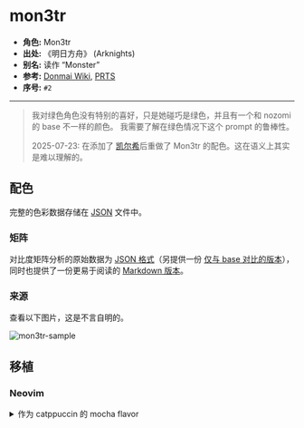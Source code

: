 # mon3tr

- **角色:** Mon3tr
- **出处:** 《明日方舟》 (Arknights)
- **别名:** 读作 “Monster”
- **参考:** [Donmai Wiki](<https://donmai.moe/wiki_pages/mon3tr_(arknights)>), [PRTS](https://prts.wiki/w/Mon3tr)
- **序号:** `#2`

---

> 我对绿色角色没有特别的喜好，只是她碰巧是绿色，并且有一个和 nozomi 的 base 不一样的颜色。
我需要了解在绿色情况下这个 prompt 的鲁棒性。
>
> 2025-07-23: 在添加了 [凯尔希](../kal'tsit_(arknights)/README.md)后重做了 Mon3tr 的配色。这在语义上其实是难以理解的。

## 配色

完整的色彩数据存储在 [JSON](mon3tr.json) 文件中。

### 矩阵

对比度矩阵分析的原始数据为 [JSON 格式](contrast.json)（另提供一份 [仅与 base 对比的版本](base-contrast.json)），同时也提供了一份更易于阅读的 [Markdown 版本](contrast.md)。

### 来源

查看以下图片，这是不言自明的。

![mon3tr-sample](./img/sample.png)

## 移植

### Neovim

<details>
  <summary>作为 catppuccin 的 mocha flavor</summary>

```lua
mocha = {
-- mon3tr

    rosewater = "#f5e5e0",
    flamingo = "#f2c9c0",
    pink = "#ffb0c9",
    mauve = "#b8a4ff",
    red = "#FF442E",
    maroon = "#B03A33",
    peach = "#f7bd8f",
    yellow = "#fcd912",
    green = "#5ad641",
    teal = "#5fb8a8",
    sky = "#96d8d0",
    sapphire = "#4d9fd0",
    blue = "#3c8dd9",
    lavender = "#a1c1ff",


    text = "#e8e1cf",
    subtext0 = "#cdbe97",
    subtext1 = "#dacfb3",

    base = "#1f2722",
    mantle = "#181e1a",
    crust = "#111513",
    surface0 = "#313d35",
    surface1 = "#435449",
    surface2 = "#556b5d",
    overlay0 = "#678171",
    overlay1 = "#7b9685",
    overlay2 = "#92a89a",
},
```

</details>
